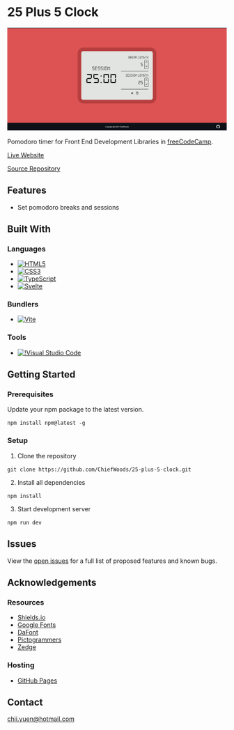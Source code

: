 # 25 Plus 5 Clock

![Screenshot](screenshot.png)

Pomodoro timer for Front End Development Libraries in [freeCodeCamp](https://www.freecodecamp.org/learn/).

[Live Website](https://chiefwoods.github.io/25-plus-5-clock/)

[Source Repository](https://github.com/ChiefWoods/25-plus-5-clock)

## Features

- Set pomodoro breaks and sessions

## Built With

### Languages

- [![HTML5](https://img.shields.io/badge/HTML5-white?style=for-the-badge&logo=html5&logoColor=e65127)](https://html5.org/)
- [![CSS3](https://img.shields.io/badge/CSS3-white?style=for-the-badge&logo=css3&logoColor=306AF1)](https://www.w3.org/Style/CSS/Overview.en.html)
- [![TypeScript](https://img.shields.io/badge/TypeScript-white?style=for-the-badge&logo=typescript)](https://www.typescriptlang.org/)
- [![Svelte](https://img.shields.io/badge/Svelte-2e2e2e?style=for-the-badge&logo=svelte)](https://svelte.dev/)

### Bundlers

- [![Vite](https://img.shields.io/badge/Vite-ffd028?style=for-the-badge&logo=Vite)](https://vitejs.dev/)

### Tools

- [![!Visual Studio Code](https://img.shields.io/badge/Visual%20Studio%20Code-2c2c32?style=for-the-badge&logo=visual-studio-code&logoColor=007ACC)](https://code.visualstudio.com/)

## Getting Started

### Prerequisites

Update your npm package to the latest version.
```
npm install npm@latest -g
```

### Setup

1. Clone the repository

```
git clone https://github.com/ChiefWoods/25-plus-5-clock.git
```

2. Install all dependencies

```
npm install
```

3. Start development server

```
npm run dev
```

## Issues

View the [open issues](https://github.com/ChiefWoods/25-plus-5-clock/issues) for a full list of proposed features and known bugs.

## Acknowledgements

### Resources

- [Shields.io](https://shields.io/)
- [Google Fonts](https://fonts.google.com/)
- [DaFont](https://www.dafont.com/)
- [Pictogrammers](https://pictogrammers.com/)
- [Zedge](https://www.zedge.net/)

### Hosting

- [GitHub Pages](https://pages.github.com/)

## Contact

[chii.yuen@hotmail.com](mailto:chii.yuen@hotmail.com)